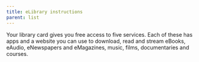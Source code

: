 ```yaml
---
title: eLibrary instructions
parent: list
---
```


Your library card gives you free access to five services. Each of these has apps and a website you can use to download, read and stream eBooks, eAudio, eNewspapers and eMagazines, music, films, documentaries and courses.
